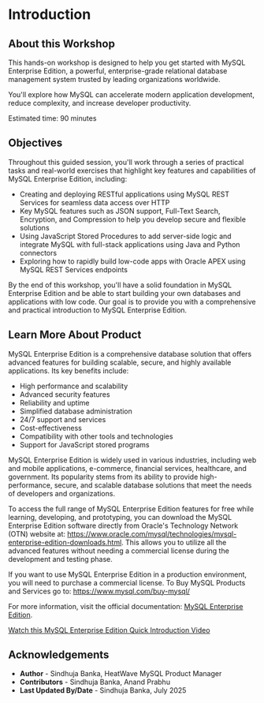 # Introduction

## About this Workshop

This hands-on workshop is designed to help you get started with MySQL Enterprise Edition, a powerful, enterprise-grade relational database management system trusted by leading organizations worldwide.

You'll explore how MySQL can accelerate modern application development, reduce complexity, and increase developer productivity.

Estimated time: 90 minutes

## Objectives

Throughout this guided session, you'll work through a series of practical tasks and real-world exercises that highlight key features and capabilities of MySQL Enterprise Edition, including:

- Creating and deploying RESTful applications using MySQL REST Services for seamless data access over HTTP
- Key MySQL features such as JSON support, Full-Text Search, Encryption, and Compression to help you develop secure and flexible solutions
- Using JavaScript Stored Procedures to add server-side logic and integrate MySQL with full-stack applications using Java and Python connectors
- Exploring how to rapidly build low-code apps with Oracle APEX using MySQL REST Services endpoints

By the end of this workshop, you'll have a solid foundation in MySQL Enterprise Edition and be able to start building your own databases and applications with low code. Our goal is to provide you with a comprehensive and practical introduction to MySQL Enterprise Edition.

## Learn More About Product

MySQL Enterprise Edition is a comprehensive database solution that offers advanced features for building scalable, secure, and highly available applications. Its key benefits include:

- High performance and scalability
- Advanced security features
- Reliability and uptime
- Simplified database administration
- 24/7 support and services
- Cost-effectiveness
- Compatibility with other tools and technologies
- Support for JavaScript stored programs

MySQL Enterprise Edition is widely used in various industries, including web and mobile applications, e-commerce, financial services, healthcare, and government. Its popularity stems from its ability to provide high-performance, secure, and scalable database solutions that meet the needs of developers and organizations.

To access the full range of MySQL Enterprise Edition features for free while learning, developing, and prototyping, you can download the MySQL Enterprise Edition software directly from Oracle's Technology Network (OTN) website at: <https://www.oracle.com/mysql/technologies/mysql-enterprise-edition-downloads.html>. This allows you to utilize all the advanced features without needing a commercial license during the development and testing phase.

If you want to use MySQL Enterprise Edition in a production environment, you will need to purchase a commercial license. To Buy MySQL Products and Services go to: <https://www.mysql.com/buy-mysql/>

For more information, visit the official documentation: [MySQL Enterprise Edition](https://www.oracle.com/mysql/enterprise/).

[Watch this MySQL Enterprise Edition Quick Introduction Video](youtube:RJ9p5tUzlmY)

## Acknowledgements

- **Author** - Sindhuja Banka, HeatWave MySQL Product Manager
- **Contributors** - Sindhuja Banka, Anand Prabhu
- **Last Updated By/Date** - Sindhuja Banka, July 2025
